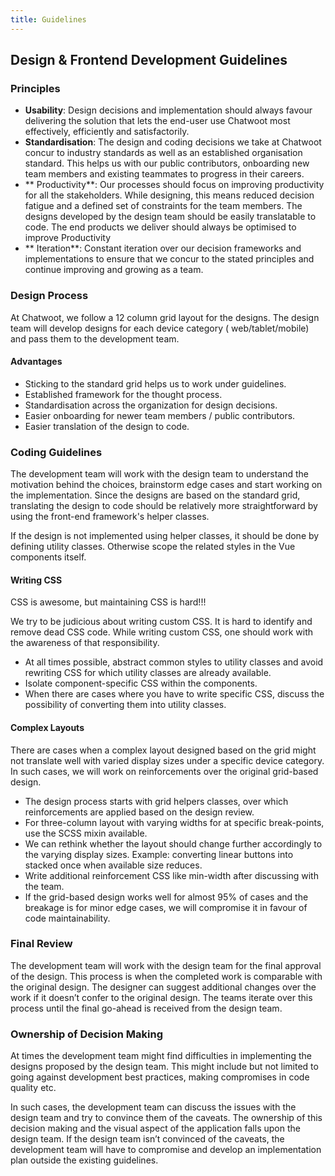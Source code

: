 ```yaml
---
title: Guidelines
---
```


## Design & Frontend Development Guidelines

### **Principles**

- **Usability**: Design decisions and implementation should always favour delivering the solution that lets the end-user use Chatwoot most effectively, efficiently and satisfactorily.
- **Standardisation**: The design and coding decisions we take at Chatwoot concur to industry standards as well as an established organisation standard. This helps us with our public contributors, onboarding new team members and existing teammates to progress in their careers.
- ** Productivity**: Our processes should focus on improving productivity for all the stakeholders. While designing, this means reduced decision fatigue and a defined set of constraints for the team members. The designs developed by the design team should be easily translatable to code. The end products we deliver should always be optimised to improve Productivity
- ** Iteration**: Constant iteration over our decision frameworks and implementations to ensure that we concur to the stated principles and continue improving and growing as a team.

### **Design Process**

At Chatwoot, we follow a 12 column grid layout for the designs. The design team will develop designs for each device category ( web/tablet/mobile) and pass them to the development team.

#### **Advantages**

- Sticking to the standard grid helps us to work under guidelines.
- Established framework for the thought process.
- Standardisation across the organization for design decisions.
- Easier onboarding for newer team members / public contributors.
- Easier translation of the design to code.

### **Coding Guidelines**

The development team will work with the design team to understand the motivation behind the choices, brainstorm edge cases and start working on the implementation. Since the designs are based on the standard grid, translating the design to code should be relatively more straightforward by using the front-end framework's helper classes. 

If the design is not implemented using helper classes, it should be done by defining utility classes. Otherwise scope the related styles in the Vue components itself.

#### **Writing CSS**

CSS is awesome, but maintaining CSS is hard!!!

We try to be judicious about writing custom CSS. It is hard to identify and remove dead CSS code. While writing custom CSS, one should work with the awareness of that responsibility.

- At all times possible, abstract common styles to utility classes and avoid rewriting CSS for which utility classes are already available.
- Isolate component-specific CSS within the components.
- When there are cases where you have to write specific CSS, discuss the possibility of converting them into utility classes.

#### **Complex Layouts**

There are cases when a complex layout designed based on the grid might not translate well with varied display sizes under a specific device category. In such cases, we will work on reinforcements over the original grid-based design.

- The design process starts with grid helpers classes, over which reinforcements are applied based on the design review.
- For three-column layout with varying widths for at specific break-points, use the SCSS mixin available.
- We can rethink whether the layout should change further accordingly to the varying display sizes. Example: converting linear buttons into stacked once when available size reduces.
- Write additional reinforcement CSS like min-width after discussing with the team.
- If the grid-based design works well for almost 95% of cases and the breakage is for minor edge cases, we will compromise it in favour of code maintainability.

### **Final Review**

The development team will work with the design team for the final approval of the design. This process is when the completed work is comparable with the original design. The designer can suggest additional changes over the work if it doesn’t confer to the original design. The teams iterate over this process until the final go-ahead is received from the design team.

### **Ownership of Decision Making**

At times the development team might find difficulties in implementing the designs proposed by the design team. This might include but not limited to going against development best practices, making compromises in code quality etc. 

In such cases, the development team can discuss the issues with the design team and try to convince them of the caveats. The ownership of this decision making and the visual aspect of the application falls upon the design team. If the design team isn’t convinced of the caveats, the development team will have to compromise and develop an implementation plan outside the existing guidelines.

